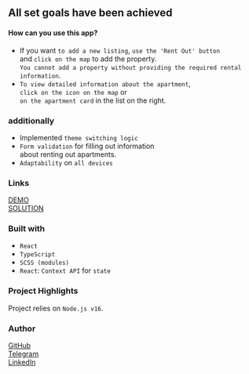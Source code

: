 ## All set goals have been achieved

#### How can you use this app?

* If you want `to add a new listing`, `use the 'Rent Out' button`  
  and `click on the map` to add the property.  
  `You cannot add a property without providing the required rental information`.  
* `To view detailed information about the apartment`,  
  `click on the icon on the map` or  
  `on the apartment card` in the list on the right.  

### additionally
* Implemented `theme switching logic`
* `Form validation` for filling out information  
  about renting out apartments.
* `Adaptability` on `all devices`

### Links

[DEMO](https://ivazaiets.github.io/ApartmentsMapTask/)  
[SOLUTION](https://github.com/ivaZaiets/ApartmentsMapTask)

### Built with
* `React`
* `TypeScript`
* `SCSS (modules)`
* `React`: `Context API` for `state`

### Project Highlights
Project relies on `Node.js v16`.

### Author
[GitHub](https://github.com/ivaZaiets)   
[Telegram](https://t.me/swugre)  
[LinkedIn](https://www.linkedin.com/in/ivanna-zaiets-6122532a0/)
  
